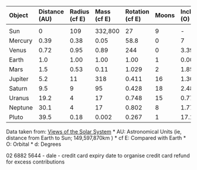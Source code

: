

| Object   | Distance (AU) | Radius (cf E) | Mass (cf E) | Rotation (cf E) | Moons | Inclination (O) | Eccentricity (O) | Obliquity (d)| Density (g/cm3) |
| :------- | :------------ | :------------ | :---------- | :-------------- | :---- | :-------------- | :--------------- | :----------- | :-------------- |
|          |               |               |             |                 |       |                 |                  |              |                 |
| Sun      | 0             | 109           | 332,800     | 27              |  9    | -               | -                | -            | 1.410           |
| Mercury  | 0.39          | 0.38          | 0.05        | 58.8            |  0    | 7               | 0.2056           | 0.1          | 5.43            |
| Venus    | 0.72	         | 0.95	         | 0.89	       | 244	           |  0	   | 3.394	         | 0.0068	          | 177.4	       | 5.25            |
| Earth    | 1.0	         | 1.00	         | 1.00	       | 1.00	           | 1	   | 0.000	         | 0.0167	          | 23.45	       | 5.52            |
| Mars     | 1.5	         | 0.53  	       | 0.11	       | 1.029	         | 2	   | 1.850	         | 0.0934	          | 25.19 	     | 3.95            |
| Jupiter  | 5.2	         | 11	           | 318	        | 0.411	         | 16	   | 1.308	         | 0.0483	          | 3.12 	       | 1.33            |
| Saturn   | 9.5	         | 9	           | 95	         | 0.428	         | 18	   | 2.488	         | 0.0560	          | 26.73 	     | 0.69            |
| Uranus   | 19.2	         | 4	           | 17	         | 0.748	         | 15	   | 0.774	         | 0.0461	          | 97.86	       | 1.29            |
| Neptune  | 30.1	         | 4	           | 17	         | 0.802	         | 8	   | 1.774	         | 0.0097	          | 29.56	       | 1.64            |
| Pluto    | 39.5	         | 0.18	         | 0.002	     | 0.267	         | 1	   | 17.15	         | 0.2482	          | 119.6°	     | 2.03            |

Data taken from: [Views of the Solar System](http://solarviews.com/eng/solarsys.htm)
\* AU: Astronomical Units (ie, distance from Earth to Sun; 149,597,870km )
\* cf E: Compared with Earth
\* O: Orbital
\* d: Degrees


02 6882 5644 - dale - credit card expiry date to organise credit card refund for excess contributions
